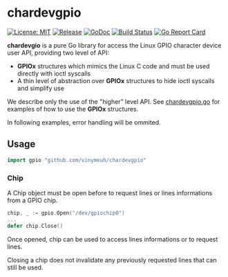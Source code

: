 # chardevgpio

[![License: MIT](https://img.shields.io/badge/License-MIT-blue.svg)](https://opensource.org/licenses/MIT)
[![Release](https://img.shields.io/github/release/vinymeuh/chardevgpio.svg)](https://github.com/vinymeuh/chardevgpio/releases/latest)
[![GoDoc](https://godoc.org/github.com/vinymeuh/chardevgpio?status.svg)](https://godoc.org/github.com/vinymeuh/chardevgpio)
[![Build Status](https://travis-ci.org/vinymeuh/chardevgpio.svg?branch=master)](https://travis-ci.org/vinymeuh/chardevgpio)
[![Go Report Card](https://goreportcard.com/badge/github.com/vinymeuh/chardevgpio)](https://goreportcard.com/report/github.com/vinymeuh/chardevgpio)

**chardevgio** is a pure Go library for access the Linux GPIO character device user API, providing two level of API:

* **GPIOx** structures which mimics the Linux C code and must be used directly with ioctl syscalls
* A thin level of abstraction over **GPIOx** structures to hide ioctl syscalls and simplify use

We describe only the use of the "higher" level API. See [chardevgpio.go](./chardevgpio.go) for examples of how to use the **GPIOx** structures.

In following examples, error handling will be ommited.

## Usage

```go
import gpio "github.com/vinymeuh/chardevgpio"
```

### Chip

A Chip object must be open before to request lines or lines informations from a GPIO chip.

```go
chip, _ := gpio.Open("/dev/gpiochip0")
...
defer chip.Close()
```

Once opened, chip can be used to access lines informations or to request lines.

Closing a chip does not invalidate any previously requested lines that can still be used.
